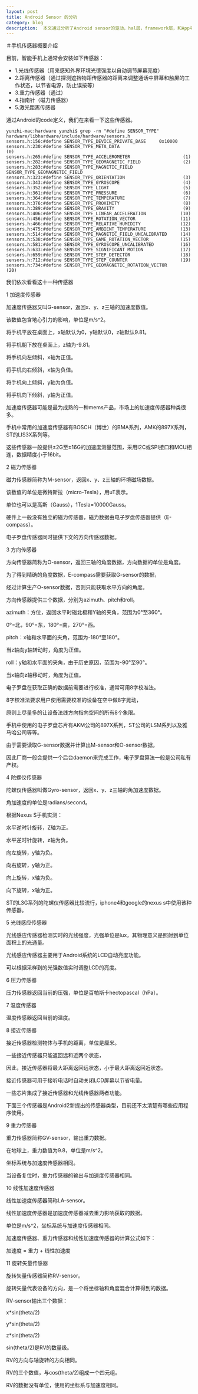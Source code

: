 ```yaml
---
layout: post
title: Android Sensor 的分析
category: blog
description:  本文通过分析了Android sensor的驱动，hal层，framework层，和App中相应调用关系和流程。
---
```


＃手机传感器概要介绍

目前，智能手机上通常会安装如下传感器：

+ 1.光线传感器（用来感知外界环境光德强度以自动调节屏幕亮度）
+ 2.距离传感器（通过探测遮挡物距传感器的距离来调整通话中屏幕和触屏的工作状态，以节省电源，防止误按等）
+ 3.重力传感器（通过）
+ 4.指南针（磁力传感器）
+ 5.激光距离传感器

通过Android的code定义，我们在来看一下这些传感器。

	yunzhi-mac:hardware yunzhi$ grep -rn "#define SENSOR_TYPE" hardware/libhardware/include/hardware/sensors.h 
	sensors.h:156:#define SENSOR_TYPE_DEVICE_PRIVATE_BASE     0x10000
	sensors.h:230:#define SENSOR_TYPE_META_DATA                           (0)
	sensors.h:265:#define SENSOR_TYPE_ACCELEROMETER                    (1)
	sensors.h:282:#define SENSOR_TYPE_GEOMAGNETIC_FIELD                (2)
	sensors.h:283:#define SENSOR_TYPE_MAGNETIC_FIELD  SENSOR_TYPE_GEOMAGNETIC_FIELD
	sensors.h:323:#define SENSOR_TYPE_ORIENTATION                      (3)
	sensors.h:343:#define SENSOR_TYPE_GYROSCOPE                        (4)
	sensors.h:352:#define SENSOR_TYPE_LIGHT                            (5)
	sensors.h:361:#define SENSOR_TYPE_PRESSURE                         (6)
	sensors.h:364:#define SENSOR_TYPE_TEMPERATURE                      (7)
	sensors.h:376:#define SENSOR_TYPE_PROXIMITY                        (8)
	sensors.h:389:#define SENSOR_TYPE_GRAVITY                          (9)
	sensors.h:406:#define SENSOR_TYPE_LINEAR_ACCELERATION             (10)
	sensors.h:456:#define SENSOR_TYPE_ROTATION_VECTOR                 (11)
	sensors.h:466:#define SENSOR_TYPE_RELATIVE_HUMIDITY               (12)
	sensors.h:475:#define SENSOR_TYPE_AMBIENT_TEMPERATURE             (13)
	sensors.h:514:#define SENSOR_TYPE_MAGNETIC_FIELD_UNCALIBRATED     (14)
	sensors.h:538:#define SENSOR_TYPE_GAME_ROTATION_VECTOR            (15)
	sensors.h:581:#define SENSOR_TYPE_GYROSCOPE_UNCALIBRATED          (16)
	sensors.h:633:#define SENSOR_TYPE_SIGNIFICANT_MOTION              (17)
	sensors.h:659:#define SENSOR_TYPE_STEP_DETECTOR                   (18)
	sensors.h:712:#define SENSOR_TYPE_STEP_COUNTER                    (19)
	sensors.h:734:#define SENSOR_TYPE_GEOMAGNETIC_ROTATION_VECTOR            (20)
	
	
我们依次看看这十一种传感器

 

1 加速度传感器

加速度传感器又叫G-sensor，返回x、y、z三轴的加速度数值。

该数值包含地心引力的影响，单位是m/s^2。

将手机平放在桌面上，x轴默认为0，y轴默认0，z轴默认9.81。

将手机朝下放在桌面上，z轴为-9.81。

将手机向左倾斜，x轴为正值。

将手机向右倾斜，x轴为负值。

将手机向上倾斜，y轴为负值。

将手机向下倾斜，y轴为正值。

 

加速度传感器可能是最为成熟的一种mems产品，市场上的加速度传感器种类很多。

手机中常用的加速度传感器有BOSCH（博世）的BMA系列，AMK的897X系列，ST的LIS3X系列等。

这些传感器一般提供±2G至±16G的加速度测量范围，采用I2C或SPI接口和MCU相连，数据精度小于16bit。

 

2 磁力传感器

磁力传感器简称为M-sensor，返回x、y、z三轴的环境磁场数据。

该数值的单位是微特斯拉（micro-Tesla），用uT表示。

单位也可以是高斯（Gauss），1Tesla=10000Gauss。

硬件上一般没有独立的磁力传感器，磁力数据由电子罗盘传感器提供（E-compass）。

电子罗盘传感器同时提供下文的方向传感器数据。

 

3 方向传感器

方向传感器简称为O-sensor，返回三轴的角度数据，方向数据的单位是角度。

为了得到精确的角度数据，E-compass需要获取G-sensor的数据，

经过计算生产O-sensor数据，否则只能获取水平方向的角度。

方向传感器提供三个数据，分别为azimuth、pitch和roll。

azimuth：方位，返回水平时磁北极和Y轴的夹角，范围为0°至360°。

0°=北，90°=东，180°=南，270°=西。

pitch：x轴和水平面的夹角，范围为-180°至180°。

当z轴向y轴转动时，角度为正值。

roll：y轴和水平面的夹角，由于历史原因，范围为-90°至90°。

当x轴向z轴移动时，角度为正值。

 

电子罗盘在获取正确的数据前需要进行校准，通常可用8字校准法。

8字校准法要求用户使用需要校准的设备在空中做8字晃动，

原则上尽量多的让设备法线方向指向空间的所有8个象限。

 

手机中使用的电子罗盘芯片有AKM公司的897X系列，ST公司的LSM系列以及雅马哈公司等等。

由于需要读取G-sensor数据并计算出M-sensor和O-sensor数据，

因此厂商一般会提供一个后台daemon来完成工作，电子罗盘算法一般是公司私有产权。

 

4 陀螺仪传感器

陀螺仪传感器叫做Gyro-sensor，返回x、y、z三轴的角加速度数据。

角加速度的单位是radians/second。

根据Nexus S手机实测：

水平逆时针旋转，Z轴为正。

水平逆时针旋转，z轴为负。

向左旋转，y轴为负。

向右旋转，y轴为正。

向上旋转，x轴为负。

向下旋转，x轴为正。

 

ST的L3G系列的陀螺仪传感器比较流行，iphone4和google的nexus s中使用该种传感器。

 

5 光线感应传感器

光线感应传感器检测实时的光线强度，光强单位是lux，其物理意义是照射到单位面积上的光通量。

光线感应传感器主要用于Android系统的LCD自动亮度功能。

可以根据采样到的光强数值实时调整LCD的亮度。

 

6 压力传感器

压力传感器返回当前的压强，单位是百帕斯卡hectopascal（hPa）。

 

7 温度传感器

温度传感器返回当前的温度。

 

8 接近传感器

接近传感器检测物体与手机的距离，单位是厘米。

一些接近传感器只能返回远和近两个状态，

因此，接近传感器将最大距离返回远状态，小于最大距离返回近状态。

接近传感器可用于接听电话时自动关闭LCD屏幕以节省电量。

一些芯片集成了接近传感器和光线传感器两者功能。

 

 

下面三个传感器是Android2新提出的传感器类型，目前还不太清楚有哪些应用程序使用。

9 重力传感器

重力传感器简称GV-sensor，输出重力数据。

在地球上，重力数值为9.8，单位是m/s^2。

坐标系统与加速度传感器相同。

当设备复位时，重力传感器的输出与加速度传感器相同。

 

10 线性加速度传感器

线性加速度传感器简称LA-sensor。

线性加速度传感器是加速度传感器减去重力影响获取的数据。

单位是m/s^2，坐标系统与加速度传感器相同。

加速度传感器、重力传感器和线性加速度传感器的计算公式如下：

加速度 = 重力 + 线性加速度

 

11 旋转矢量传感器

旋转矢量传感器简称RV-sensor。

旋转矢量代表设备的方向，是一个将坐标轴和角度混合计算得到的数据。

RV-sensor输出三个数据：

x*sin(theta/2)

y*sin(theta/2)

z*sin(theta/2)

sin(theta/2)是RV的数量级。

RV的方向与轴旋转的方向相同。

RV的三个数值，与cos(theta/2)组成一个四元组。

RV的数据没有单位，使用的坐标系与加速度相同。	
	
	
	